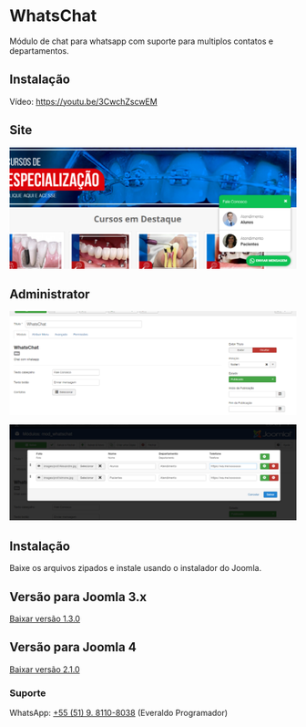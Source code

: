 # WhatsChat
Módulo de chat para whatsapp com suporte para multiplos contatos e departamentos.

## Instalação
Vídeo: https://youtu.be/3CwchZscwEM

## Site
![Screenshot](./screenshot.png)

## Administrator
![Screenshot](./screenshot2.png)

![Screenshot](./screenshot4.png)

## Instalação

Baixe os arquivos zipados e instale usando o instalador do Joomla.

## Versão para Joomla 3.x

[Baixar versão 1.3.0](https://github.com/albreis/joomla-whatschat/releases/tag/1.3.0)

## Versão para Joomla 4

[Baixar versão 2.1.0](https://github.com/albreis/joomla-whatschat/releases/tag/2.1.0)


### Suporte

WhatsApp: [+55 (51) 9. 8110-8038](https://wa.me/5551981108038) 
(Everaldo Programador)
